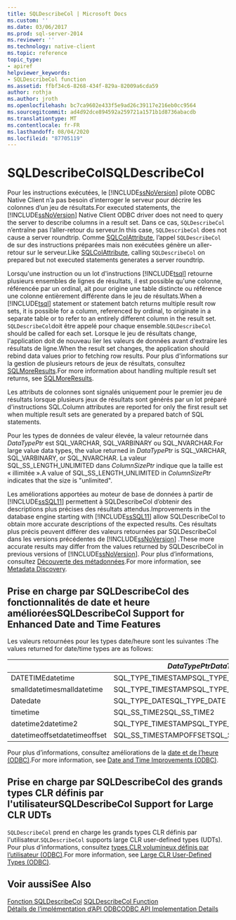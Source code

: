 ```yaml
---
title: SQLDescribeCol | Microsoft Docs
ms.custom: ''
ms.date: 03/06/2017
ms.prod: sql-server-2014
ms.reviewer: ''
ms.technology: native-client
ms.topic: reference
topic_type:
- apiref
helpviewer_keywords:
- SQLDescribeCol function
ms.assetid: ffbf34c6-8268-434f-829a-82009a6cda59
author: rothja
ms.author: jroth
ms.openlocfilehash: bc7ca9602e433f5e9ad26c39117e216eb0cc9564
ms.sourcegitcommit: ad4d92dce894592a259721a1571b1d8736abacdb
ms.translationtype: MT
ms.contentlocale: fr-FR
ms.lasthandoff: 08/04/2020
ms.locfileid: "87705119"
---
```

# <a name="sqldescribecol"></a><span data-ttu-id="b75cb-102">SQLDescribeCol</span><span class="sxs-lookup"><span data-stu-id="b75cb-102">SQLDescribeCol</span></span>
  <span data-ttu-id="b75cb-103">Pour les instructions exécutées, le [!INCLUDE[ssNoVersion](../../includes/ssnoversion-md.md)] pilote ODBC Native Client n’a pas besoin d’interroger le serveur pour décrire les colonnes d’un jeu de résultats.</span><span class="sxs-lookup"><span data-stu-id="b75cb-103">For executed statements, the [!INCLUDE[ssNoVersion](../../includes/ssnoversion-md.md)] Native Client ODBC driver does not need to query the server to describe columns in a result set.</span></span> <span data-ttu-id="b75cb-104">Dans ce cas, `SQLDescribeCol` n’entraîne pas l’aller-retour du serveur.</span><span class="sxs-lookup"><span data-stu-id="b75cb-104">In this case, `SQLDescribeCol` does not cause a server roundtrip.</span></span> <span data-ttu-id="b75cb-105">Comme [SQLColAttribute](sqlnumresultcols.md), l’appel `SQLDescribeCol` de sur des instructions préparées mais non exécutées génère un aller-retour sur le serveur.</span><span class="sxs-lookup"><span data-stu-id="b75cb-105">Like [SQLColAttribute](sqlnumresultcols.md), calling `SQLDescribeCol` on prepared but not executed statements generates a server roundtrip.</span></span>  
  
 <span data-ttu-id="b75cb-106">Lorsqu'une instruction ou un lot d'instructions [!INCLUDE[tsql](../../includes/tsql-md.md)] retourne plusieurs ensembles de lignes de résultats, il est possible qu'une colonne, référencée par un ordinal, ait pour origine une table distincte ou référence une colonne entièrement différente dans le jeu de résultats.</span><span class="sxs-lookup"><span data-stu-id="b75cb-106">When a [!INCLUDE[tsql](../../includes/tsql-md.md)] statement or statement batch returns multiple result row sets, it is possible for a column, referenced by ordinal, to originate in a separate table or to refer to an entirely different column in the result set.</span></span> <span data-ttu-id="b75cb-107">`SQLDescribeCol`doit être appelé pour chaque ensemble.</span><span class="sxs-lookup"><span data-stu-id="b75cb-107">`SQLDescribeCol` should be called for each set.</span></span> <span data-ttu-id="b75cb-108">Lorsque le jeu de résultats change, l'application doit de nouveau lier les valeurs de données avant d'extraire les résultats de ligne.</span><span class="sxs-lookup"><span data-stu-id="b75cb-108">When the result set changes, the application should rebind data values prior to fetching row results.</span></span> <span data-ttu-id="b75cb-109">Pour plus d'informations sur la gestion de plusieurs retours de jeux de résultats, consultez [SQLMoreResults](sqlmoreresults.md).</span><span class="sxs-lookup"><span data-stu-id="b75cb-109">For more information about handling multiple result set returns, see [SQLMoreResults](sqlmoreresults.md).</span></span>  
  
 <span data-ttu-id="b75cb-110">Les attributs de colonnes sont signalés uniquement pour le premier jeu de résultats lorsque plusieurs jeux de résultats sont générés par un lot préparé d'instructions SQL.</span><span class="sxs-lookup"><span data-stu-id="b75cb-110">Column attributes are reported for only the first result set when multiple result sets are generated by a prepared batch of SQL statements.</span></span>  
  
 <span data-ttu-id="b75cb-111">Pour les types de données de valeur élevée, la valeur retournée dans *DataTypePtr* est SQL_VARCHAR, SQL_VARBINARY ou SQL_NVARCHAR.</span><span class="sxs-lookup"><span data-stu-id="b75cb-111">For large value data types, the value returned in *DataTypePtr* is SQL_VARCHAR, SQL_VARBINARY, or SQL_NVARCHAR.</span></span> <span data-ttu-id="b75cb-112">La valeur SQL_SS_LENGTH_UNLIMITED dans *ColumnSizePtr* indique que la taille est « illimitée ».</span><span class="sxs-lookup"><span data-stu-id="b75cb-112">A value of SQL_SS_LENGTH_UNLIMITED in *ColumnSizePtr* indicates that the size is "unlimited".</span></span>  
  
 <span data-ttu-id="b75cb-113">Les améliorations apportées au moteur de base de données à partir de [!INCLUDE[ssSQL11](../../includes/sssql11-md.md)] permettent à SQLDescribeCol d’obtenir des descriptions plus précises des résultats attendus.</span><span class="sxs-lookup"><span data-stu-id="b75cb-113">Improvements in the database engine starting with [!INCLUDE[ssSQL11](../../includes/sssql11-md.md)] allow SQLDescribeCol to obtain more accurate descriptions of the expected results.</span></span> <span data-ttu-id="b75cb-114">Ces résultats plus précis peuvent différer des valeurs retournées par SQLDescribeCol dans les versions précédentes de [!INCLUDE[ssNoVersion](../../includes/ssnoversion-md.md)] .</span><span class="sxs-lookup"><span data-stu-id="b75cb-114">These more accurate results may differ from the values returned by SQLDescribeCol in previous versions of [!INCLUDE[ssNoVersion](../../includes/ssnoversion-md.md)].</span></span> <span data-ttu-id="b75cb-115">Pour plus d’informations, consultez [Découverte des métadonnées](../native-client/features/metadata-discovery.md).</span><span class="sxs-lookup"><span data-stu-id="b75cb-115">For more information, see [Metadata Discovery](../native-client/features/metadata-discovery.md).</span></span>  
  
## <a name="sqldescribecol-support-for-enhanced-date-and-time-features"></a><span data-ttu-id="b75cb-116">Prise en charge par SQLDescribeCol des fonctionnalités de date et heure améliorées</span><span class="sxs-lookup"><span data-stu-id="b75cb-116">SQLDescribeCol Support for Enhanced Date and Time Features</span></span>  
 <span data-ttu-id="b75cb-117">Les valeurs retournées pour les types date/heure sont les suivantes :</span><span class="sxs-lookup"><span data-stu-id="b75cb-117">The values returned for date/time types are as follows:</span></span>  
  
||<span data-ttu-id="b75cb-118">*DataTypePtr*</span><span class="sxs-lookup"><span data-stu-id="b75cb-118">*DataTypePtr*</span></span>|<span data-ttu-id="b75cb-119">*ColumnSizePtr*</span><span class="sxs-lookup"><span data-stu-id="b75cb-119">*ColumnSizePtr*</span></span>|<span data-ttu-id="b75cb-120">*DecimalDigitsPtr*</span><span class="sxs-lookup"><span data-stu-id="b75cb-120">*DecimalDigitsPtr*</span></span>|  
|-|-------------------|---------------------|------------------------|  
|<span data-ttu-id="b75cb-121">DATETIME</span><span class="sxs-lookup"><span data-stu-id="b75cb-121">datetime</span></span>|<span data-ttu-id="b75cb-122">SQL_TYPE_TIMESTAMP</span><span class="sxs-lookup"><span data-stu-id="b75cb-122">SQL_TYPE_TIMESTAMP</span></span>|<span data-ttu-id="b75cb-123">23</span><span class="sxs-lookup"><span data-stu-id="b75cb-123">23</span></span>|<span data-ttu-id="b75cb-124">3</span><span class="sxs-lookup"><span data-stu-id="b75cb-124">3</span></span>|  
|<span data-ttu-id="b75cb-125">smalldatetime</span><span class="sxs-lookup"><span data-stu-id="b75cb-125">smalldatetime</span></span>|<span data-ttu-id="b75cb-126">SQL_TYPE_TIMESTAMP</span><span class="sxs-lookup"><span data-stu-id="b75cb-126">SQL_TYPE_TIMESTAMP</span></span>|<span data-ttu-id="b75cb-127">16</span><span class="sxs-lookup"><span data-stu-id="b75cb-127">16</span></span>|<span data-ttu-id="b75cb-128">0</span><span class="sxs-lookup"><span data-stu-id="b75cb-128">0</span></span>|  
|<span data-ttu-id="b75cb-129">Date</span><span class="sxs-lookup"><span data-stu-id="b75cb-129">date</span></span>|<span data-ttu-id="b75cb-130">SQL_TYPE_DATE</span><span class="sxs-lookup"><span data-stu-id="b75cb-130">SQL_TYPE_DATE</span></span>|<span data-ttu-id="b75cb-131">10</span><span class="sxs-lookup"><span data-stu-id="b75cb-131">10</span></span>|<span data-ttu-id="b75cb-132">0</span><span class="sxs-lookup"><span data-stu-id="b75cb-132">0</span></span>|  
|<span data-ttu-id="b75cb-133">time</span><span class="sxs-lookup"><span data-stu-id="b75cb-133">time</span></span>|<span data-ttu-id="b75cb-134">SQL_SS_TIME2</span><span class="sxs-lookup"><span data-stu-id="b75cb-134">SQL_SS_TIME2</span></span>|<span data-ttu-id="b75cb-135">8, 10..16</span><span class="sxs-lookup"><span data-stu-id="b75cb-135">8, 10..16</span></span>|<span data-ttu-id="b75cb-136">0..7</span><span class="sxs-lookup"><span data-stu-id="b75cb-136">0..7</span></span>|  
|<span data-ttu-id="b75cb-137">datetime2</span><span class="sxs-lookup"><span data-stu-id="b75cb-137">datetime2</span></span>|<span data-ttu-id="b75cb-138">SQL_TYPE_TIMESTAMP</span><span class="sxs-lookup"><span data-stu-id="b75cb-138">SQL_TYPE_TIMESTAMP</span></span>|<span data-ttu-id="b75cb-139">19, 21..27</span><span class="sxs-lookup"><span data-stu-id="b75cb-139">19, 21..27</span></span>|<span data-ttu-id="b75cb-140">0..7</span><span class="sxs-lookup"><span data-stu-id="b75cb-140">0..7</span></span>|  
|<span data-ttu-id="b75cb-141">datetimeoffset</span><span class="sxs-lookup"><span data-stu-id="b75cb-141">datetimeoffset</span></span>|<span data-ttu-id="b75cb-142">SQL_SS_TIMESTAMPOFFSET</span><span class="sxs-lookup"><span data-stu-id="b75cb-142">SQL_SS_TIMESTAMPOFFSET</span></span>|<span data-ttu-id="b75cb-143">26, 28..34</span><span class="sxs-lookup"><span data-stu-id="b75cb-143">26, 28..34</span></span>|<span data-ttu-id="b75cb-144">0..7</span><span class="sxs-lookup"><span data-stu-id="b75cb-144">0..7</span></span>|  
  
 <span data-ttu-id="b75cb-145">Pour plus d’informations, consultez améliorations de la [date et de l’heure &#40;ODBC&#41;](../native-client-odbc-date-time/date-and-time-improvements-odbc.md).</span><span class="sxs-lookup"><span data-stu-id="b75cb-145">For more information, see [Date and Time Improvements &#40;ODBC&#41;](../native-client-odbc-date-time/date-and-time-improvements-odbc.md).</span></span>  
  
## <a name="sqldescribecol-support-for-large-clr-udts"></a><span data-ttu-id="b75cb-146">Prise en charge par SQLDescribeCol des grands types CLR définis par l'utilisateur</span><span class="sxs-lookup"><span data-stu-id="b75cb-146">SQLDescribeCol Support for Large CLR UDTs</span></span>  
 <span data-ttu-id="b75cb-147">`SQLDescribeCol` prend en charge les grands types CLR définis par l'utilisateur.</span><span class="sxs-lookup"><span data-stu-id="b75cb-147">`SQLDescribeCol` supports large CLR user-defined types (UDTs).</span></span> <span data-ttu-id="b75cb-148">Pour plus d’informations, consultez [types CLR volumineux définis par l’utilisateur &#40;ODBC&#41;](../native-client/odbc/large-clr-user-defined-types-odbc.md).</span><span class="sxs-lookup"><span data-stu-id="b75cb-148">For more information, see [Large CLR User-Defined Types &#40;ODBC&#41;](../native-client/odbc/large-clr-user-defined-types-odbc.md).</span></span>  
  
## <a name="see-also"></a><span data-ttu-id="b75cb-149">Voir aussi</span><span class="sxs-lookup"><span data-stu-id="b75cb-149">See Also</span></span>  
 <span data-ttu-id="b75cb-150">[Fonction SQLDescribeCol](https://go.microsoft.com/fwlink/?LinkID=59338) </span><span class="sxs-lookup"><span data-stu-id="b75cb-150">[SQLDescribeCol Function](https://go.microsoft.com/fwlink/?LinkID=59338) </span></span>  
 [<span data-ttu-id="b75cb-151">Détails de l’implémentation d’API ODBC</span><span class="sxs-lookup"><span data-stu-id="b75cb-151">ODBC API Implementation Details</span></span>](odbc-api-implementation-details.md)  
  
  
